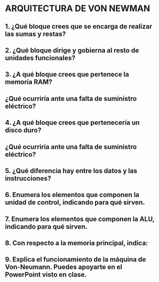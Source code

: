 # ARQUITECTURA DE VON NEWMAN
## **1. ¿Qué bloque crees que se encarga de realizar las sumas y restas?**
###
## **2. ¿Qué bloque dirige y gobierna al resto de unidades funcionales?**
###
## 3. **¿A qué bloque crees que pertenece la memoria RAM?**
###
## **¿Qué ocurriría ante una falta de suministro eléctrico?**
###
## 4. **¿A qué bloque crees que pertenecería un disco duro?** 
###
## **¿Qué ocurriría ante una falta de suministro eléctrico?** 
###
## 5. **¿Qué diferencia hay entre los datos y las instrucciones?**
###
## 6. **Enumera los elementos que componen la unidad de control, indicando para qué sirven.** 
###
## 7. **Enumera los elementos que componen la ALU, indicando para qué sirven.**
###
## 8. **Con respecto a la memoria principal, indica:** 
###
## 9. **Explica el funcionamiento de la máquina de Von-Neumann. Puedes apoyarte en el PowerPoint visto en clase.**


